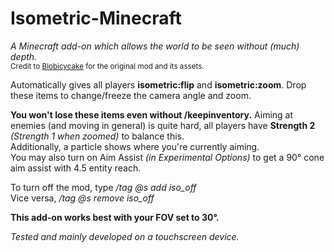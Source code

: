 # Isometric-Minecraft
*A Minecraft add-on which allows the world to be seen without (much) depth.*
<br><sub>Credit to [Blobicycake](https://github.com/Blobicycake/Isometric-Minecraft) for the original mod and its assets.</sub>

Automatically gives all players **isometric:flip** and **isometric:zoom**. Drop these items to change/freeze the camera angle and zoom.

**You won't lose these items even without /keepinventory.** Aiming at enemies (and moving in general) is quite hard, all players have **Strength 2** *(Strength 1 when zoomed)* to balance this.<br>Additionally, a particle shows where you're currently aiming.<br>You may also turn on Aim Assist *(in Experimental Options)* to get a 90° cone aim assist with 4.5 entity reach.

To turn off the mod, type */tag @s add iso_off*<br>Vice versa, */tag @s remove iso_off*

**This add-on works best with your FOV set to 30°.**

*Tested and mainly developed on a touchscreen device.*
